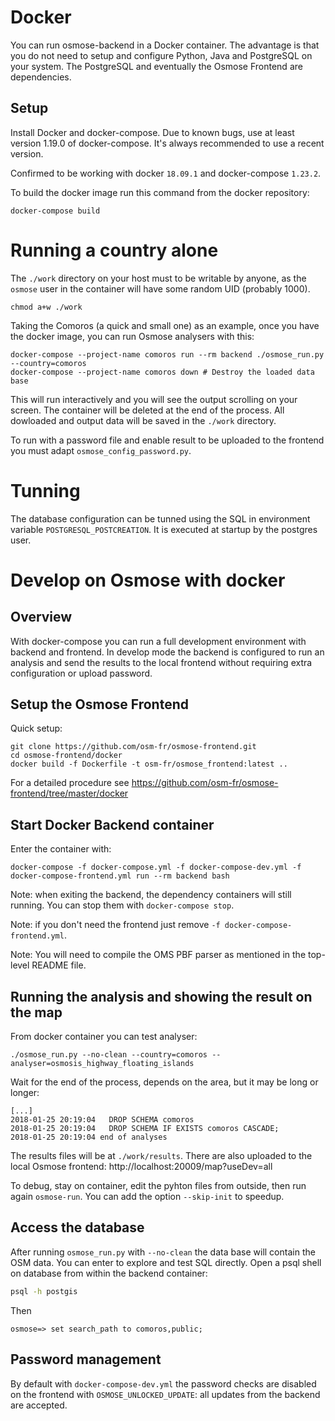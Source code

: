 Docker
======

You can run osmose-backend in a Docker container. The advantage is that
you do not need to setup and configure Python, Java and PostgreSQL on
your system. The PostgreSQL and eventually the Osmose Frontend are
dependencies.


Setup
-----

Install Docker and docker-compose. Due to known bugs, use at least
version 1.19.0 of docker-compose. It's always recommended to use a recent
version.

Confirmed to be working with docker `18.09.1` and docker-compose `1.23.2`.

To build the docker image run this command from the docker repository:
```
docker-compose build
```


Running a country alone
=======================

The `./work` directory on your host must to be writable by anyone, as the
`osmose` user in the container will have some random UID (probably 1000).
```
chmod a+w ./work
```

Taking the Comoros (a quick and small one) as an example, once you have
the docker image, you can run Osmose analysers with this:
```
docker-compose --project-name comoros run --rm backend ./osmose_run.py --country=comoros
docker-compose --project-name comoros down # Destroy the loaded data base
```

This will run interactively and you will see the output scrolling on your
screen. The container will be deleted at the end of the process. All
dowloaded and output data will be saved in the `./work` directory.

To run with a password file and enable result to be uploaded to the
frontend you must adapt `osmose_config_password.py`.


Tunning
=======

The database configuration can be tunned using the SQL in environment
variable `POSTGRESQL_POSTCREATION`. It is executed at startup by the
postgres user.

Develop on Osmose with docker
=============================

Overview
--------

With docker-compose you can run a full development environment with
backend and frontend. In develop mode the backend is configured to run an
analysis and send the results to the local frontend without requiring
extra configuration or upload password.

Setup the Osmose Frontend
-------------------------

Quick setup:
```
git clone https://github.com/osm-fr/osmose-frontend.git
cd osmose-frontend/docker
docker build -f Dockerfile -t osm-fr/osmose_frontend:latest ..
```

For a detailed procedure see
https://github.com/osm-fr/osmose-frontend/tree/master/docker

Start Docker Backend container
------------------------------

Enter the container with:
```
docker-compose -f docker-compose.yml -f docker-compose-dev.yml -f docker-compose-frontend.yml run --rm backend bash
```

Note: when exiting the backend, the dependency containers will still
running. You can stop them with `docker-compose stop`.

Note: if you don't need the frontend just remove `-f
docker-compose-frontend.yml`.

Note: You will need to compile the OMS PBF parser as mentioned in the
top-level README file.

Running the analysis and showing the result on the map
------------------------------------------------------

From docker container you can test analyser:
```
./osmose_run.py --no-clean --country=comoros --analyser=osmosis_highway_floating_islands
```

Wait for the end of the process, depends on the area, but it may be long
or longer:
```
[...]
2018-01-25 20:19:04   DROP SCHEMA comoros
2018-01-25 20:19:04   DROP SCHEMA IF EXISTS comoros CASCADE;
2018-01-25 20:19:04 end of analyses
```

The results files will be at `./work/results`. There are also uploaded to
the local Osmose frontend: http://localhost:20009/map?useDev=all

To debug, stay on container, edit the pyhton files from outside, then run
again `osmose-run`. You can add the option `--skip-init` to speedup.

Access the database
-------------------

After running `osmose_run.py` with `--no-clean` the data base will
contain the OSM data. You can enter to explore and test SQL directly.
Open a psql shell on database from within the backend container:
```sh
psql -h postgis
```

Then
```
osmose=> set search_path to comoros,public;
```

Password management
-------------------

By default with `docker-compose-dev.yml` the password checks are disabled
on the frontend with `OSMOSE_UNLOCKED_UPDATE`: all updates from the
backend are accepted.

